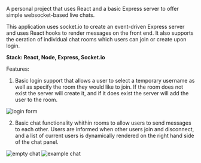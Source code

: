 A personal project that uses React and a basic Express server to offer simple websocket-based live chats.

This application uses socket.io to create an event-driven Express server and uses React hooks to render messages on the front end. It also supports the ceration of individual chat rooms which users can join or create upon login.

<strong> Stack: React, Node, Express, Socket.io </strong>

Features:

1. Basic login support that allows a user to select a temporary username as well as specify the room they would like to join. If the room does not exist the server will create it, and if it does exist the server will add the user to the room. 

<img src='https://i.imgur.com/1I3uWCo.png' alt='login form'>

2. Basic chat functionality whithin rooms to allow users to send messages to each other. Users are informed when other users join and disconnect, and a list of current users is dynamically rendered on the right hand side of the chat panel.


<img src='https://i.imgur.com/291VUBN.png' alt='empty chat'>
<img src='https://i.imgur.com/paE3WFf.png' alt='example chat'>
